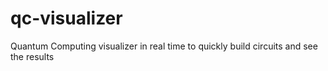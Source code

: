 # qc-visualizer
Quantum Computing visualizer in real time to quickly build circuits and see the results

